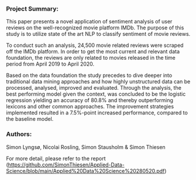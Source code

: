 ### Project Summary:
This paper presents a novel application of sentiment analysis of user reviews on the well-recognized movie platform IMDb. The purpose of this study is to utilize state of the art NLP to classify sentiment of movie reviews.

To conduct such an analysis, 24,500 movie related reviews were scraped off the IMDb platform. In order to get the most current and relevant data foundation, the reviews are only related to movies released in the time period from April 2019 to April 2020.  

Based on the data foundation the study precedes to dive deeper into traditional data mining approaches and how highly unstructured data can be processed, analysed, improved and evaluated. Through the analysis, the best performing model given the context, was concluded to be the logistic regression yielding an accuracy of 80.8%  and thereby outperforming lexicons and other common approaches. The improvement strategies implemented resulted in a 7.5%-point increased performance, compared to the baseline model. 


### Authors:
Simon Lyngsø, Nicolai Rosling, Simon Stausholm & Simon Thiesen


For more detail, please refer to the report (https://github.com/SimonThiesen/Applied-Data-Science/blob/main/Applied%20Data%20Science%20280520.pdf)
